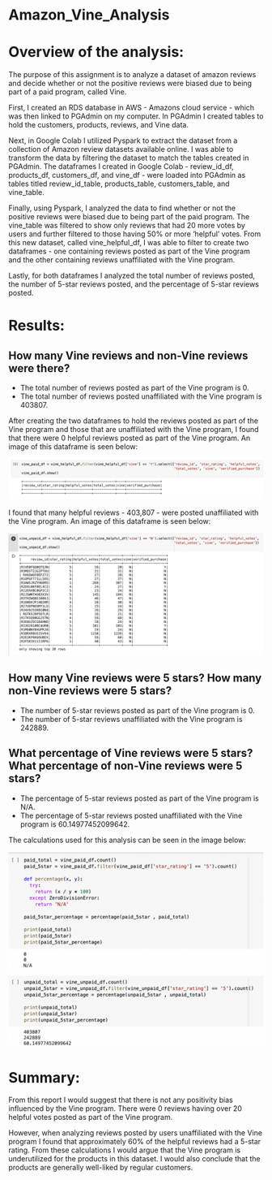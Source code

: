 # Amazon_Vine_Analysis

# Overview of the analysis: 
The purpose of this assignment is to analyze a dataset of amazon reviews and decide whether or not the positive reviews were biased due to being part of a paid program, called Vine.

First, I created an RDS database in AWS - Amazons cloud service - which was then linked to PGAdmin on my computer.  In PGAdmin I created tables to hold the customers, products, reviews, and Vine data.

Next, in Google Colab I utilized Pyspark to extract the dataset from a collection of Amazon review datasets available online. I was able to transform the data by filtering the dataset to match the tables created in PGAdmin. The dataframes I created in Google Colab - review_id_df, products_df, customers_df, and vine_df - were loaded into PGAdmin as tables titled review_id_table, products_table, customers_table, and vine_table. 

Finally, using Pyspark, I analyzed the data to find whether or not the positive reviews were biased due to being part of the paid program.
The vine_table was filtered to show only reviews that had 20 more votes by users and further filtered to those having 50% or more ‘helpful’ votes.
From this new dataset, called vine_helpful_df, I was able to filter to create two dataframes  - one containing reviews posted as part of the Vine program and the other containing reviews unaffiliated with the Vine program. 

Lastly, for both dataframes I analyzed the total number of reviews posted, the number of 5-star reviews posted, and the percentage of 5-star reviews posted. 


# Results: 

## How many Vine reviews and non-Vine reviews were there?
- The total number of reviews posted as part of the Vine program is 0.
- The total number of reviews posted unaffiliated with the Vine program is 403807.

After creating the two dataframes to hold the reviews posted as part of the Vine program and those that are unaffiliated with the Vine program, I found that there were 0 helpful reviews posted as part of the Vine program. An image of this dataframe is seen below:


![paid_reviews.png](Resources/paid_reviews.png)


I found that many helpful reviews - 403,807 - were posted unaffiliated with the Vine program. An image of this dataframe is seen below:


![unpaid_reviews.png](Resources/unpaid_reviews.png)


## How many Vine reviews were 5 stars? How many non-Vine reviews were 5 stars?
- The number of 5-star reviews posted as part of the Vine program is 0.
- The number of 5-star reviews unaffiliated with the Vine program is 242889.


## What percentage of Vine reviews were 5 stars? What percentage of non-Vine reviews were 5 stars?
- The percentage of 5-star reviews posted as part of the Vine program is N/A.
- The percentage of 5-star reviews posted unaffiliated with the Vine program is 60.14977452099642.

The calculations used for this analysis can be seen in the image below:


![reviews_analysis.png](Resources/reviews_analysis.png)

# Summary:

From this report I would suggest that there is not any positivity bias influenced by the Vine program. There were 0 reviews having over 20 helpful votes posted as part of the Vine program. 

However, when analyzing reviews posted by users unaffiliated with the Vine program I found that approximately 60% of the helpful reviews had a 5-star rating. From these calculations I would argue that the Vine program is underutilized for the products in this dataset. I would also conclude that the products are generally well-liked by regular customers. 
